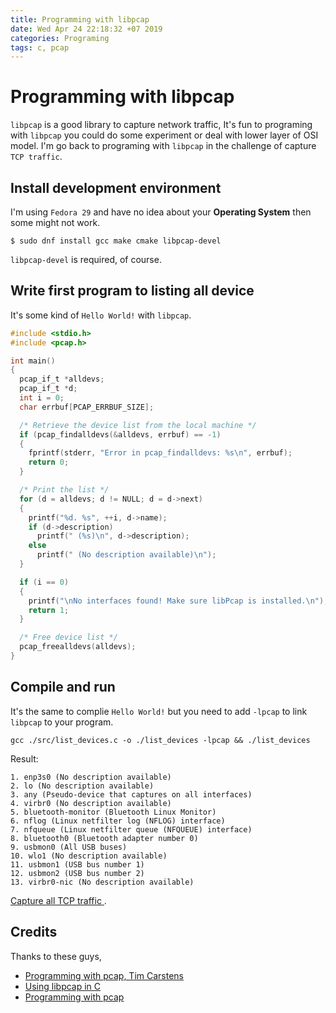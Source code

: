 ```yaml
---
title: Programming with libpcap
date: Wed Apr 24 22:18:32 +07 2019
categories: Programing
tags: c, pcap
---
```


# Programming with libpcap

`libpcap` is a good library to capture network traffic, It's fun to programing with `libpcap` you could do some experiment or deal with lower layer of OSI model. I'm go back to programing with `libpcap` in the challenge of capture `TCP traffic`.

## Install development environment

I'm using `Fedora 29` and have no idea about your **Operating System** then some might not work.

```
$ sudo dnf install gcc make cmake libpcap-devel
```

`libpcap-devel` is required, of course.

## Write first program to listing all device

It's some kind of `Hello World!` with `libpcap`.

```c
#include <stdio.h>
#include <pcap.h>

int main()
{
  pcap_if_t *alldevs;
  pcap_if_t *d;
  int i = 0;
  char errbuf[PCAP_ERRBUF_SIZE];

  /* Retrieve the device list from the local machine */
  if (pcap_findalldevs(&alldevs, errbuf) == -1)
  {
    fprintf(stderr, "Error in pcap_findalldevs: %s\n", errbuf);
    return 0;
  }

  /* Print the list */
  for (d = alldevs; d != NULL; d = d->next)
  {
    printf("%d. %s", ++i, d->name);
    if (d->description)
      printf(" (%s)\n", d->description);
    else
      printf(" (No description available)\n");
  }

  if (i == 0)
  {
    printf("\nNo interfaces found! Make sure libPcap is installed.\n");
    return 1;
  }

  /* Free device list */
  pcap_freealldevs(alldevs);
}
```

## Compile and run

It's the same to complie `Hello World!` but you need to add `-lpcap` to link `libpcap` to your program.

```
gcc ./src/list_devices.c -o ./list_devices -lpcap && ./list_devices
```

Result:

```
1. enp3s0 (No description available)
2. lo (No description available)
3. any (Pseudo-device that captures on all interfaces)
4. virbr0 (No description available)
5. bluetooth-monitor (Bluetooth Linux Monitor)
6. nflog (Linux netfilter log (NFLOG) interface)
7. nfqueue (Linux netfilter queue (NFQUEUE) interface)
8. bluetooth0 (Bluetooth adapter number 0)
9. usbmon0 (All USB buses)
10. wlo1 (No description available)
11. usbmon1 (USB bus number 1)
12. usbmon2 (USB bus number 2)
13. virbr0-nic (No description available)
```

[Capture all TCP traffic ](https://fkguru.com/0004-capture-all-tcp-traffic.html).

## Credits

Thanks to these guys,

- [Programming with pcap, Tim Carstens](https://www.tcpdump.org/pcap.html)
- [Using libpcap in C](https://www.devdungeon.com/content/using-libpcap-c)
- [Programming with pcap](http://yuba.stanford.edu/~casado/pcap/section3.html)